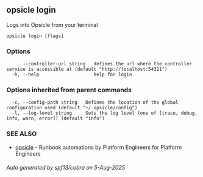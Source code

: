 ## opsicle login

Logs into Opsicle from your terminal

```
opsicle login [flags]
```

### Options

```
      --controller-url string   defines the url where the controller service is accessible at (default "http://localhost:54321")
  -h, --help                    help for login
```

### Options inherited from parent commands

```
  -c, --config-path string   Defines the location of the global configuration used (default "~/.opsicle/config")
  -l, --log-level string     Sets the log level (one of [trace, debug, info, warn, error]) (default "info")
```

### SEE ALSO

* [opsicle](cli/opsicle.md)	 - Runbook automations by Platform Engineers for Platform Engineers

###### Auto generated by spf13/cobra on 5-Aug-2025
